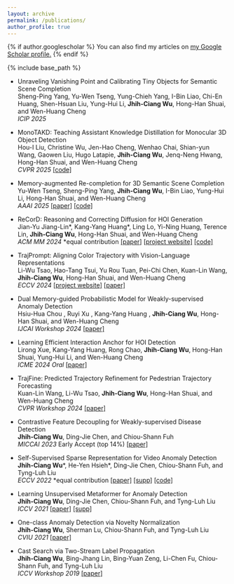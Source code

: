 ```yaml
---
layout: archive
permalink: /publications/
author_profile: true
---
```


{% if author.googlescholar %}
  You can also find my articles on <u><a href="{{author.googlescholar}}">my Google Scholar profile</a>.</u>
{% endif %}

{% include base_path %}

* Unraveling Vanishing Point and Calibrating Tiny Objects for Semantic Scene Completion  
Sheng-Ping Yang, Yu-Wen Tseng, Yung-Chieh Yang, I-Bin Liao, Chi-En Huang, Shen-Hsuan Liu, Yung-Hui Li, **Jhih-Ciang Wu**, Hong-Han Shuai, and Wen-Huang Cheng   
*ICIP 2025* 

* MonoTAKD: Teaching Assistant Knowledge Distillation for Monocular 3D Object Detection  
Hou-I Liu, Christine Wu, Jen-Hao Cheng, Wenhao Chai, Shian-yun Wang, Gaowen Liu, Hugo Latapie, **Jhih-Ciang Wu**, Jenq-Neng Hwang, Hong-Han Shuai, and Wen-Huang Cheng   
*CVPR 2025* [[code]](https://github.com/hoiliu-0801/MonoTAKD)

* Memory-augmented Re-completion for 3D Semantic Scene Completion  
Yu-Wen Tseng, Sheng-Ping Yang, **Jhih-Ciang Wu**, I-Bin Liao, Yung-Hui Li, Hong-Han Shuai, and Wen-Huang Cheng   
*AAAI 2025* [[paper]](https://ojs.aaai.org/index.php/AAAI/article/view/32801) [[code]](https://github.com/ywtseng0226/MARE)

* ReCorD: Reasoning and Correcting Diffusion for HOI Generation  
Jian-Yu Jiang-Lin\*, Kang-Yang Huang\*, Ling Lo, Yi-Ning Huang, Terence Lin, **Jhih-Ciang Wu**, Hong-Han Shuai, and Wen-Huang Cheng   
*ACM MM 2024* *equal contribution [[paper]](https://dl.acm.org/doi/10.1145/3664647.3680936) [[project website]](https://alberthkyhky.github.io/ReCorD/) [[code]](https://github.com/j1anglin/ReCorD)

* TrajPrompt: Aligning Color Trajectory with Vision-Language Representations  
Li-Wu Tsao, Hao-Tang Tsui, Yu Rou Tuan, Pei-Chi Chen, Kuan-Lin Wang, **Jhih-Ciang Wu**, Hong-Han Shuai, and Wen-Huang Cheng   
*ECCV 2024* [[project website]](https://trajprompt.github.io/) [[paper]](https://www.ecva.net/papers/eccv_2024/papers_ECCV/papers/05758.pdf)

* Dual Memory-guided Probabilistic Model for Weakly-supervised Anomaly Detection  
Hsiu-Hua Chou , Ruyi Xu , Kang-Yang Huang , **Jhih-Ciang Wu**, Hong-Han Shuai, and Wen-Huang Cheng   
*IJCAI Workshop 2024* [[paper]](https://link.springer.com/book/9789819790029)

* Learning Efficient Interaction Anchor for HOI Detection  
Lirong Xue, Kang-Yang Huang, Rong Chao, **Jhih-Ciang Wu**, Hong-Han Shuai, Yung-Hui Li, and Wen-Huang Cheng   
*ICME 2024 Oral* [[paper]](https://www.computer.org/csdl/proceedings-article/icme/2024/10687459/20F0lhdf1ew)

* TrajFine: Predicted Trajectory Refinement for Pedestrian Trajectory Forecasting  
Kuan-Lin Wang, Li-Wu Tsao, **Jhih-Ciang Wu**, Hong-Han Shuai, and Wen-Huang Cheng  
*CVPR Workshop 2024* [[paper]](https://openaccess.thecvf.com/content/CVPR2024W/WAD/papers/Wang_TrajFine_Predicted_Trajectory_Refinement_for_Pedestrian_Trajectory_Forecasting_CVPRW_2024_paper.pdf)

* Contrastive Feature Decoupling for Weakly-supervised Disease Detection  
 **Jhih-Ciang Wu**, Ding-Jie Chen, and Chiou-Shann Fuh  
*MICCAI 2023* Early Accept (top 14%) [[paper]](https://link.springer.com/content/pdf/10.1007/978-3-031-43904-9_25.pdf?pdf=inline%20link)

* Self-Supervised Sparse Representation for Video Anomaly Detection  
 **Jhih-Ciang Wu**\*, He-Yen Hsieh\*, Ding-Jie Chen, Chiou-Shann Fuh, and Tyng-Luh Liu  
*ECCV 2022* *equal contribution [[paper]](https://www.ecva.net/papers/eccv_2022/papers_ECCV/papers/136730727.pdf) [[supp]](https://www.ecva.net/papers/eccv_2022/papers_ECCV/papers/136730727-supp.pdf) [[code]](https://github.com/louisYen/S3R)

* Learning Unsupervised Metaformer for Anomaly Detection  
 **Jhih-Ciang Wu**, Ding-Jie Chen, Chiou-Shann Fuh, and Tyng-Luh Liu  
*ICCV 2021* [[paper]](https://openaccess.thecvf.com/content/ICCV2021/papers/Wu_Learning_Unsupervised_Metaformer_for_Anomaly_Detection_ICCV_2021_paper.pdf) [[supp]](https://openaccess.thecvf.com/content/ICCV2021/supplemental/Wu_Learning_Unsupervised_Metaformer_ICCV_2021_supplemental.pdf)

* One-class Anomaly Detection via Novelty Normalization  
 **Jhih-Ciang Wu**, Sherman Lu, Chiou-Shann Fuh, and Tyng-Luh Liu  
*CVIU 2021* [[paper]](https://www.sciencedirect.com/science/article/abs/pii/S1077314221000709)

* Cast Search via Two-Stream Label Propagation  
 **Jhih-Ciang Wu**, Bing-Jhang Lin, Bing-Yuan Zeng, Li-Chen Fu, Chiou-Shann Fuh, and Tyng-Luh Liu  
*ICCV Workshop 2019* [[paper]](https://openaccess.thecvf.com/content_ICCVW_2019/html/WIDER/Wu_Cast_Search_via_Two-Stream_Label_Propagation_ICCVW_2019_paper.html)





